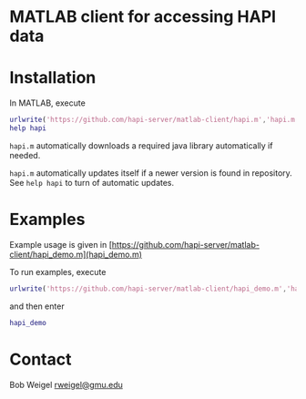 # MATLAB client for accessing HAPI data

# Installation

In MATLAB, execute
```matlab
urlwrite('https://github.com/hapi-server/matlab-client/hapi.m','hapi.m');
help hapi
```

```hapi.m``` automatically downloads a required java library automatically if needed.

```hapi.m``` automatically updates itself if a newer version is found in repository.  See ```help hapi``` to turn of automatic updates.

# Examples

Example usage is given in [https://github.com/hapi-server/matlab-client/hapi_demo.m](hapi_demo.m)

To run examples, execute

```matlab
urlwrite('https://github.com/hapi-server/matlab-client/hapi_demo.m','hapi_demo.m');
```

and then enter

```matlab
hapi_demo
```
# Contact

Bob Weigel <rweigel@gmu.edu>
